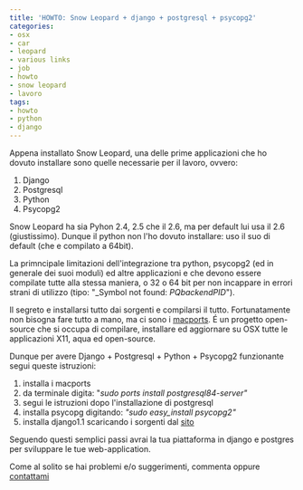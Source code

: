 ```yaml
---
title: 'HOWTO: Snow Leopard + django + postgresql + psycopg2'
categories:
- osx
- car
- leopard
- various links
- job
- howto
- snow leopard
- lavoro
tags:
- howto
- python
- django
---
```

Appena installato Snow Leopard, una delle prime applicazioni che ho dovuto
installare sono quelle necessarie per il lavoro, ovvero:

  1. Django
  2. Postgresql
  3. Python
  4. Psycopg2
  

  
Snow Leopard ha sia Pyhon 2.4, 2.5 che il 2.6, ma per default lui usa il 2.6
(giustissimo). Dunque il python non l'ho dovuto installare: uso il suo di
default (che e compilato a 64bit).

La primncipale limitazioni dell'integrazione tra python, psycopg2 (ed in
generale dei suoi moduli) ed altre applicazioni e che devono essere compilate
tutte alla stessa maniera, o 32 o 64 bit per non incappare in errori strani di
utilizzo (tipo: "_Symbol not found: _PQbackendPID_").

Il segreto e installarsi tutto dai sorgenti e compilarsi il tutto.
Fortunatamente non bisogna fare tutto a mano, ma ci sono i
[macports](http://www.macports.org/). É un progetto open-source che si occupa
di compilare, installare ed aggiornare su OSX tutte le applicazioni X11, aqua
ed open-source.

Dunque per avere Django + Postgresql + Python + Psycopg2 funzionante segui
queste istruzioni:

  1. installa i macports
  2. da terminale digita: "_sudo ports install postgresql84-server"_
  3. segui le istruzioni dopo l'installazione di postgresql
  4. installa psycopg digitando: _"sudo easy_install psycopg2"_
  5. installa django1.1 scaricando i sorgenti dal [sito](http://www.djangoproject.com/)
  

  
Seguendo questi semplici passi avrai la tua piattaforma in django e postgres
per sviluppare le tue web-application.

Come al solito se hai problemi e/o suggerimenti, commenta oppure
[contattami]({{site.url}}/chi-e-diegor/)

